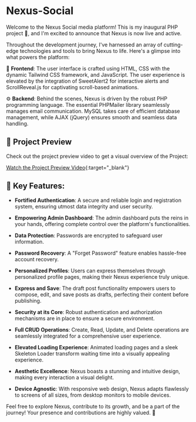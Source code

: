 # Nexus-Social

Welcome to the Nexus Social media platform! This is my inaugural PHP project 🙌, and I'm excited to announce that Nexus is now live and active.

Throughout the development journey, I've harnessed an array of cutting-edge technologies and tools to bring Nexus to life. Here's a glimpse into what powers the platform:

🚀 **Frontend**: The user interface is crafted using HTML, CSS with the dynamic Tailwind CSS framework, and JavaScript. The user experience is elevated by the integration of SweetAlert2 for interactive alerts and ScrollReveal.js for captivating scroll-based animations.

⚙️ **Backend**: Behind the scenes, Nexus is driven by the robust PHP programming language. The essential PHPMailer library seamlessly manages email communication. MySQL takes care of efficient database management, while AJAX (jQuery) ensures smooth and seamless data handling.

## 🎥 Project Preview

Check out the project preview video to get a visual overview of the Project:

[Watch the Project Preview Video](https://youtu.be/sy2gPF2ULxY){:target="_blank"}

## 🎯 Key Features:

- **Fortified Authentication**: A secure and reliable login and registration system, ensuring utmost data integrity and user security.

- **Empowering Admin Dashboard**: The admin dashboard puts the reins in your hands, offering complete control over the platform's functionalities.

- **Data Protection**: Passwords are encrypted to safeguard user information.

- **Password Recovery**: A "Forget Password" feature enables hassle-free account recovery.

- **Personalized Profiles**: Users can express themselves through personalized profile pages, making their Nexus experience truly unique.

- **Express and Save**: The draft post functionality empowers users to compose, edit, and save posts as drafts, perfecting their content before publishing.

- **Security at its Core**: Robust authentication and authorization mechanisms are in place to ensure a secure environment.

- **Full CRUD Operations**: Create, Read, Update, and Delete operations are seamlessly integrated for a comprehensive user experience.

- **Elevated Loading Experience**: Animated loading pages and a sleek Skeleton Loader transform waiting time into a visually appealing experience.

- **Aesthetic Excellence**: Nexus boasts a stunning and intuitive design, making every interaction a visual delight.

- **Device Agnostic**: With responsive web design, Nexus adapts flawlessly to screens of all sizes, from desktop monitors to mobile devices.

Feel free to explore Nexus, contribute to its growth, and be a part of the journey! Your presence and contributions are highly valued. 🌟
